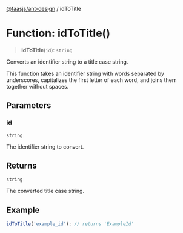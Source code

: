 [@faasjs/ant-design](../README.md) / idToTitle

# Function: idToTitle()

> **idToTitle**(`id`): `string`

Converts an identifier string to a title case string.

This function takes an identifier string with words separated by underscores,
capitalizes the first letter of each word, and joins them together without spaces.

## Parameters

### id

`string`

The identifier string to convert.

## Returns

`string`

The converted title case string.

## Example

```typescript
idToTitle('example_id'); // returns 'ExampleId'
```
